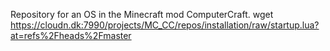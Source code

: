 Repository for an OS in the Minecraft mod ComputerCraft.
wget https://cloudn.dk:7990/projects/MC_CC/repos/installation/raw/startup.lua?at=refs%2Fheads%2Fmaster